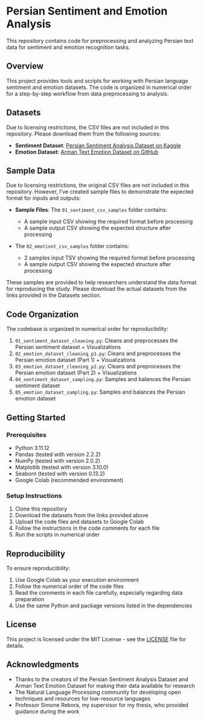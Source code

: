 # Persian Sentiment and Emotion Analysis
This repository contains code for preprocessing and analyzing Persian text data for sentiment and emotion recognition tasks.

## Overview
This project provides tools and scripts for working with Persian language sentiment and emotion datasets. The code is organized in numerical order for a step-by-step workflow from data preprocessing to analysis.

## Datasets
Due to licensing restrictions, the CSV files are not included in this repository. Please download them from the following sources:
- **Sentiment Dataset**: [Persian Sentiment Analysis Dataset on Kaggle](https://www.kaggle.com/datasets/instatext/persian-sentiment-analysis-dataset)
- **Emotion Dataset**: [Arman Text Emotion Dataset on GitHub](https://github.com/Arman-Rayan-Sharif/arman-text-emotion)

## Sample Data
Due to licensing restrictions, the original CSV files are not included in this repository. However, I've created sample files to demonstrate the expected format for inputs and outputs:

- **Sample Files**: The `01_sentiment_csv_samples` folder contains:
  - A sample input CSV showing the required format before processing
  - A sample output CSV showing the expected structure after processing
    
- The `02_emotiont_csv_samples` folder contains:
  - 2 samples input TSV showing the required format before processing
  - A sample output CSV showing the expected structure after processing
  

These samples are provided to help researchers understand the data format for reproducing the study. Please download the actual datasets from the links provided in the Datasets section.

## Code Organization
The codebase is organized in numerical order for reproducibility:
1. `01_sentiment_dataset_cleaning.py`: Cleans and preprocesses the Persian sentiment dataset + Visualizations
2. `02_emotion_dataset_cleaning_p1.py`: Cleans and preprocesses the Persian emotion dataset (Part 1) + Visualizations
3. `03_emotion_dataset_cleaning_p2.py`: Cleans and preprocesses the Persian emotion dataset (Part 2) + Visualizations
4. `04_sentiment_dataset_sampling.py`: Samples and balances the Persian sentiment dataset
5. `05_emotion_dataset_sampling.py`: Samples and balances the Persian emotion dataset

## Getting Started
### Prerequisites
- Python 3.11.12
- Pandas (tested with version 2.2.2)
- NumPy (tested with version 2.0.2)
- Matplotlib (tested with version 3.10.0)
- Seaborn (tested with version 0.13.2)
- Google Colab (recommended environment)

### Setup Instructions
1. Clone this repository
2. Download the datasets from the links provided above
3. Upload the code files and datasets to Google Colab
4. Follow the instructions in the code comments for each file
5. Run the scripts in numerical order

## Reproducibility
To ensure reproducibility:
1. Use Google Colab as your execution environment
2. Follow the numerical order of the code files
3. Read the comments in each file carefully, especially regarding data preparation
4. Use the same Python and package versions listed in the dependencies

## License
This project is licensed under the MIT License - see the [LICENSE](LICENSE) file for details.

## Acknowledgments
- Thanks to the creators of the Persian Sentiment Analysis Dataset and Arman Text Emotion Dataset for making their data available for research
- The Natural Language Processing community for developing open techniques and resources for low-resource languages
- Professor Simone Rebora, my supervisor for my thesis, who provided guidance during the work

